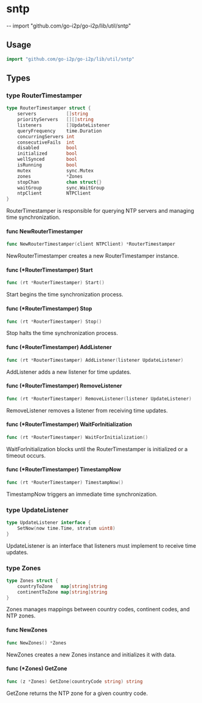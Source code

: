 # sntp
--
    import "github.com/go-i2p/go-i2p/lib/util/sntp"

## Usage

```go
import "github.com/go-i2p/go-i2p/lib/util/sntp"
```

## Types

### type RouterTimestamper

```go
type RouterTimestamper struct {
    servers           []string
    priorityServers   [][]string
    listeners         []UpdateListener
    queryFrequency    time.Duration
    concurringServers int
    consecutiveFails  int
    disabled          bool
    initialized       bool
    wellSynced        bool
    isRunning         bool
    mutex             sync.Mutex
    zones             *Zones
    stopChan          chan struct{}
    waitGroup         sync.WaitGroup
    ntpClient         NTPClient
}
```

RouterTimestamper is responsible for querying NTP servers and managing time synchronization.

#### func NewRouterTimestamper

```go
func NewRouterTimestamper(client NTPClient) *RouterTimestamper
```

NewRouterTimestamper creates a new RouterTimestamper instance.

#### func (*RouterTimestamper) Start

```go
func (rt *RouterTimestamper) Start()
```

Start begins the time synchronization process.

#### func (*RouterTimestamper) Stop

```go
func (rt *RouterTimestamper) Stop()
```

Stop halts the time synchronization process.

#### func (*RouterTimestamper) AddListener

```go
func (rt *RouterTimestamper) AddListener(listener UpdateListener)
```

AddListener adds a new listener for time updates.

#### func (*RouterTimestamper) RemoveListener

```go
func (rt *RouterTimestamper) RemoveListener(listener UpdateListener)
```

RemoveListener removes a listener from receiving time updates.

#### func (*RouterTimestamper) WaitForInitialization

```go
func (rt *RouterTimestamper) WaitForInitialization()
```

WaitForInitialization blocks until the RouterTimestamper is initialized or a timeout occurs.

#### func (*RouterTimestamper) TimestampNow

```go
func (rt *RouterTimestamper) TimestampNow()
```

TimestampNow triggers an immediate time synchronization.

### type UpdateListener

```go
type UpdateListener interface {
    SetNow(now time.Time, stratum uint8)
}
```

UpdateListener is an interface that listeners must implement to receive time updates.

### type Zones

```go
type Zones struct {
    countryToZone   map[string]string
    continentToZone map[string]string
}
```

Zones manages mappings between country codes, continent codes, and NTP zones.

#### func NewZones

```go
func NewZones() *Zones
```

NewZones creates a new Zones instance and initializes it with data.

#### func (*Zones) GetZone

```go
func (z *Zones) GetZone(countryCode string) string
```

GetZone returns the NTP zone for a given country code.